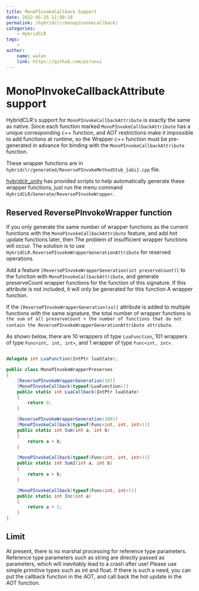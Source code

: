 ```yaml
---
title: MonoPInvokeCallback Support
date: 2022-05-25 11:50:18
permalink: /hybridclr/monopinvokecallback/
categories:
    - HybridCLR
tags:
    -
author:
    name: walon
    link: https://github.com/pirunxi
---
```



# MonoPInvokeCallbackAttribute support

HybridCLR's support for `MonoPInvokeCallbackAttribute` is exactly the same as native. Since each function marked `MonoPInvokeCallbackAttribute` has a unique corresponding c++ function, and AOT restrictions make it impossible to add functions at runtime, so the Wrapper c++ function must be pre-generated in advance for binding with the `MonoPInvokeCallbackAttribute` function.

These wrapper functions are in `hybridclr/generated/ReversePInvokeMethodStub_{abi}.cpp` file.

[hybridclr_unity](/en/hybridclr/hybridclr_unity/) has provided scripts to help automatically generate these wrapper functions, just run the menu command `HybridCLR/Generate/ReversePInvokeWrapper`.

## Reserved ReversePInvokeWrapper function

If you only generate the same number of wrapper functions as the current functions with the `MonoPInvokeCallbackAttribute` feature, and add hot update functions later, then
The problem of insufficient wrapper functions will occur. The solution is to use `HybridCLR.ReversePInvokeWrapperGenerationAttribute` for reserved operations.

Add a feature `[ReversePInvokeWrapperGeneration(int preserveCount)]` to the function with `MonoPInvokeCallbackAttribute`, and generate preserveCount wrapper functions for the function of this signature. If this attribute is not included, it will only be generated for this function
A wrapper function.

If the `[ReversePInvokeWrapperGeneration(xx)]` attribute is added to multiple functions with the same signature, the total number of wrapper functions is `the sum of all preserveCount + the number of functions that do not contain the ReversePInvokeWrapperGenerationAttribute attribute`.

As shown below, there are 10 wrappers of type `LuaFunction`, 101 wrappers of type `Func<int, int, int>`, and 1 wrapper of type `Func<int, int>`.

```csharp

delegate int LuaFunction(IntPtr luaState);

public class MonoPInvokeWrapperPreserves
{
    [ReversePInvokeWrapperGeneration(10)]
    [MonoPInvokeCallback(typeof(LuaFunction))]
    public static int LuaCallback(IntPtr luaState)
    {
        return 0;
    }

    [ReversePInvokeWrapperGeneration(100)]
    [MonoPInvokeCallback(typeof(Func<int, int, int>))]
    public static int Sum(int a, int b)
    {
        return a + b;
    }

    [MonoPInvokeCallback(typeof(Func<int, int, int>))]
    public static int Sum2(int a, int b)
    {
        return a + b;
    }

    [MonoPInvokeCallback(typeof(Func<int, int>))]
    public static int Inc(int a)
    {
        return a + 1;
    }
}

```

## Limit

At present, there is no marshal processing for reference type parameters. Reference type parameters such as string are directly passed as parameters, which will inevitably lead to a crash after use!
Please use simple primitive types such as int and float. If there is such a need, you can put the callback function in the AOT, and call back the hot update in the AOT
function.